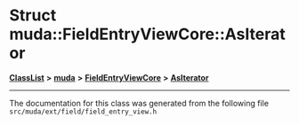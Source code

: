 

# Struct muda::FieldEntryViewCore::AsIterator



[**ClassList**](annotated.md) **>** [**muda**](namespacemuda.md) **>** [**FieldEntryViewCore**](classmuda_1_1_field_entry_view_core.md) **>** [**AsIterator**](structmuda_1_1_field_entry_view_core_1_1_as_iterator.md)







































































------------------------------
The documentation for this class was generated from the following file `src/muda/ext/field/field_entry_view.h`

